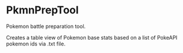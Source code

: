 # PkmnPrepTool
Pokemon battle preparation tool.

Creates a table view of Pokemon base stats based on a list of PokeAPI pokemon ids via .txt file.
